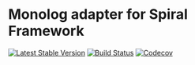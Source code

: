 Monolog adapter for Spiral Framework
================================
[![Latest Stable Version](https://poser.pugx.org/spiral/monolog/version)](https://packagist.org/packages/spiral/monolog)
[![Build Status](https://travis-ci.org/spiral/monolog.svg?branch=master)](https://travis-ci.org/spiral/monolog)
[![Codecov](https://codecov.io/gh/spiral/monolog/branch/master/graph/badge.svg)](https://codecov.io/gh/spiral/monolog/)